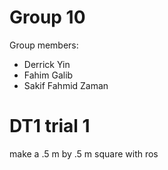 # Group 10

Group members:

* Derrick Yin
 * Fahim Galib
 * Sakif Fahmid Zaman
 
# DT1  trial 1
make a .5 m by .5 m square with ros

